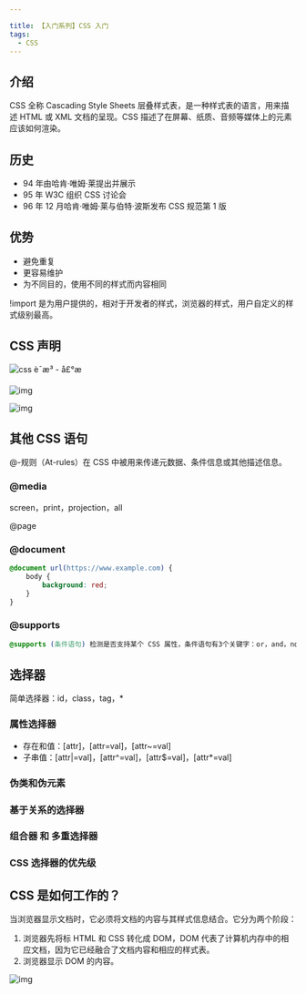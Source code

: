 ```yaml
---

title: 【入门系列】CSS 入门
tags: 
  - CSS
---
```


## 介绍

CSS 全称 Cascading Style Sheets 层叠样式表，是一种样式表的语言，用来描述 HTML 或 XML 文档的呈现。CSS 描述了在屏幕、纸质、音频等媒体上的元素应该如何渲染。

## 历史

- 94 年由哈肯&middot;唯姆&middot;莱提出并展示
- 95 年 W3C 组织 CSS 讨论会
- 96 年 12 月哈肯&middot;唯姆&middot;莱与伯特&middot;波斯发布 CSS 规范第 1 版

## 优势

- 避免重复
- 更容易维护
- 为不同目的，使用不同的样式而内容相同

!import 是为用户提供的，相对于开发者的样式，浏览器的样式，用户自定义的样式级别最高。



## CSS 声明

![css è¯­æ³ - å£°æ](https://mdn.mozillademos.org/files/16188/css_syntax_-_declaration.png)

![img](https://mdn.mozillademos.org/files/3667/css%20syntax%20-%20declarations%20block.png)

![img](https://mdn.mozillademos.org/files/3668/css%20syntax%20-%20ruleset.png)



## 其他 CSS 语句 

@-规则（At-rules）在 CSS 中被用来传递元数据、条件信息或其他描述信息。

### @media

screen，print，projection，all

@page

### @document 

```css
@document url(https://www.example.com) {
    body {
        background: red;
    }
}
```



### @supports

```css
@supports (条件语句) 检测是否支持某个 CSS 属性，条件语句有3个关键字：or，and，not
```



## 选择器

简单选择器：id，class，tag，*

### 属性选择器

- 存在和值：[attr]，[attr=val]，[attr~=val]
- 子串值：[attr|=val]，[attr^=val]，[attr$=val]，[attr*=val]

### 伪类和伪元素

### 基于关系的选择器

### 组合器 和 多重选择器

### CSS 选择器的优先级



## CSS 是如何工作的？

当浏览器显示文档时，它必须将文档的内容与其样式信息结合。它分为两个阶段：

1. 浏览器先将标 HTML 和 CSS 转化成 DOM，DOM 代表了计算机内存中的相应文档，因为它已经融合了文档内容和相应的样式表。
2. 浏览器显示 DOM 的内容。

![img](https://mdn.mozillademos.org/files/11781/rendering.svg)